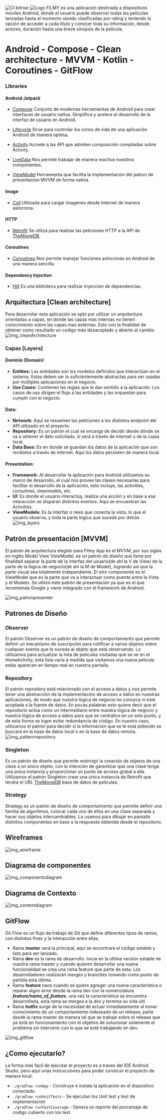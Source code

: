 ![CI bitrise](https://app.bitrise.io/app/a0e6dcfba6d519ba/status.svg?token=BY-OWhYZpLNqUkD2tKFgbw&branch=master)
![Logo](https://user-images.githubusercontent.com/58143759/174452962-210b8093-d00f-45b9-bea0-696463c268d3.png) 
FILMY es una aplicación destinada a dispositivos móviles Android, donde el usuario puede observar todas las películas lanzadas hasta el momento siendo clasificadas por rating y teniendo la opción de acceder a cada título y conocer toda su información, desde actores, duración hasta una breve sinopsis de la película.


# Android - Compose - Clean architecture - MVVM - Kotlin - Coroutines - GitFlow

### **Libraries** 

#### **Android Jetpack**

* [Compose](https://developer.android.com/jetpack/compose) Conjunto de modernas herramientas de Android para crear interfaces de usuario nativa. Simplifica y acelera el desarrollo de la interfaz de usuario en Android.

* [Lifecycle](https://developer.android.com/topic/libraries/architecture/lifecycle) Sirve para controlar los ciclos de vida de una aplicación Android de manera optima.

* [Activity](https://developer.android.com/guide/components/activities/intro-activities) Accede a las API que admiten composición compiladas sobre Activity.

* [LiveData](https://developer.android.com/topic/libraries/architecture/livedata) Nos permite trabajar de manera reactiva nuestros componentes.

* [ViewModel](https://developer.android.com/topic/libraries/architecture/viewmodel) Herramienta que facilita la implementación del patron de presentacion MVVM de forma nativa.


#### **Image**
* [Coil](https://coil-kt.github.io/coil/compose/) Utilizada para cargar imagenes desde internet de manera asincrona.

#### **HTTP**
* [Retrofit](https://square.github.io/retrofit/) Se utiliza para realizar las peticiones HTTP a la API de [TheMovieDB](https://www.themoviedb.org/).

#### **Coroutines**
* [Coroutines](https://github.com/Kotlin/kotlinx.coroutines) Nos permite manejar funciones asincronas en Android de una manera sencilla.

#### **Dependency Injection**
* [Hilt](https://dagger.dev/hilt/) Es una biblioteca para realizar inyeccion de dependencias.


## Arquitectura [Clean architecture]
Para desarrollar esta aplicación se optó por utilizar un arquitectura orientadas a capas, en donde las capas mas internas no tienen conocimiento sobre las capas mas externas. Esto con la finalidad de obtener como resultado un codigo más desacoplado y abierto al cambio.
![img_cleanArchitecture](https://user-images.githubusercontent.com/58143759/174452252-0fcabd85-a258-4137-99e5-a897b22163bf.png)
### Capas [Layers]

#### Dominio (Domain):
* **Entities:** Las entidades son los modelos definidos que interactúan en el sistema. Estas deben ser lo suficientemente abstractas para ser usadas por múltiples aplicaciones en el negocio.
* **Use Cases:** Contienen las reglas que le dan sentido a la aplicación. Los casos de uso dirigen el flujo a las entidades y las orquestan para cumplir con el negocio.
#### Data:
* **Network:** Aquí se resuelven las peticiones a los distintos endpoint del API utilizado en el proyecto.
* **Repository:** Es un patrón el cual se encarga de decidir desde dónde se va a obtener el dato solicitado, si será a través de internet o de la copia local.
* **Data Base:** Es en donde se guardan los datos de la aplicación que son recibidos a través de internet. Aquí los datos persisten de manera local.
#### Presentation:
* **Framework:** Al desarrollar la aplicación para Android utilizamos su marco de desarrollo, el cual nos provee las clases necesarias para facilitar el desarrollo de la aplicación, esto incluye, las activities, coroutines, viewmodels, etc.
* **UI:** Es donde el usuario interactúa, realiza una acción y en base a esa interacción se disparan distintos eventos. Aquí se encuentran las Activities.
* **ViewModels:** Es la interfaz o nexo que conecta la vista, lo que el usuario observa, y toda la parte lógica que sucede por detrás
![img_layers](https://user-images.githubusercontent.com/58143759/174452740-23f89df5-4fae-4535-bcea-82f4a1ea439a.png)


## Patrón de presentación [MVVM]
El patrón de arquitectura elegido para Filmy App es el MVVM, por sus siglas en inglés Model View ViewModel, es un patrón de diseño que tiene por finalidad separar la parte de la interfaz del usuario(de ahí la V de View) de la parte de la lógica de negocio(de ahí la M de Model), logrando así que la parte visual sea totalmente independiente. El otro componente es el ViewModel que es la parte que va a interactuar como puente entre la Vista y el Modelo.
Se utilizó este patrón de presentación ya que es el que recomienda Google y viene integrado con el framework de Android.

![img_patronpresenter](https://user-images.githubusercontent.com/58143759/174455092-76050a01-bdb5-4854-bf69-d2785ce75c97.png)

## Patrones de Diseño

### Observer
El patrón Observer es un patrón de diseño de comportamiento que permite definir un mecanismo de suscripción para notificar a varios objetos sobre cualquier evento que le suceda al objeto que está observando.
Lo utilizamos para actualizar la lista de peliculas visitadas que se ve en el HomeActivity, esta lista varía a medida que visitamos una nueva película estás aparecen en tiempo real en nuestra pantalla.

### Repository
El patrón repository está relacionado con el acceso a datos y nos permite tener una abstracción de la implementación de acceso a datos en nuestras aplicaciones, de modo que nuestra lógica de negocio no conozca ni esté acoplada a la fuente de datos. En pocas palabras esto quiere decir que el repositorio actúa como un intermediario entre nuestra lógica de negocio y nuestra lógica de acceso a datos para que se centralice en un solo punto, y de esta forma se logre evitar redundancia de código. 
En nuestro caso, utilizamos el patrón para decidir si la información que se le está pidiendo se buscará en la base de datos local o en la base de datos remota. 
![img_patternrepository](https://user-images.githubusercontent.com/58143759/174457520-94185ece-4522-4dec-8722-9d599e73fe94.png)


### Singleton 
Es un patrón de diseño que permite restringir la creación de objetos de una clase a un único objeto, con la intención de garantizar que una clase tenga una única instancia y proporcionar un punto de acceso global a ella.
Utilizamos el patrón Singleton crear una única instancia de Retrofit que tendrá el URL [TheMovieDB](https://www.themoviedb.org/) base de datos de películas.

### Strategy
Strategy es un patrón de diseño de comportamiento que permite definir una familia de algoritmos, colocar cada uno de ellos en una clase separada y hacer sus objetos intercambiables.
Lo usamos para dibujar en pantalla distintos componentes en base a la respuesta obtenida desde el repositorio. 

## Wireframes

![img_wireframe](https://user-images.githubusercontent.com/58143759/174457715-5b7ddab0-6d7b-47f8-aadc-c7e96c060f76.png)
## Diagrama de componentes
![img_componentsdiagram](https://user-images.githubusercontent.com/58143759/174456982-2794d9ed-fa72-416c-bce0-a20041a2b75e.png)
## Diagrama de Contexto
![img_contextdiagram](https://user-images.githubusercontent.com/58143759/174457014-0d635cf4-fd34-429a-85d6-d3afc13bdfd5.png)
## GitFlow

Git Flow es un flujo de trabajo de Git que define diferentes tipos de ramas, con distintos fines y la interacción entre ellas.

- Rama **master** será la principal, aquí se encontrará el código estable y listo para ser lanzado. 
- Rama **dev** es la rama de desarrollo. Inicia en la última versión estable de nuestra rama master y cuando quieren desarrollar una nueva funcionalidad se crea una rama feature que parte de ésta. Los desarrolladores realizarán merges y branches tomando como punto de partida esta última.
- Rama **feature** nace cuando se quiere agregar una nueva característica o reparar algún error desde la rama dev con la nomenclatura ***feature/name_of_feature***, una vez la característica se encuentra desarrollada, esta rama se mergea a la *dev* y termina su vida útil. 
- Rama **hotfix** surge de la necesidad de actuar inmediatamente al tomar conocimiento de un comportamiento indeseado de un release, parte desde la rama master de manera tal que se trabaje sobre el release que ya está en funcionamiento con el objetivo de solucionar solamente el problema sin intervenir con lo que se esté trabajando en dev. 

![img_gitflow](https://user-images.githubusercontent.com/58143759/174457984-df6029c2-3f70-4795-86fe-1d507b6081b7.png)
## ¿Como ejecutarlo?
La forma mas facil de ejecutar el proyecto es a traves del IDE Android Studio, pero aquí unas instrucciones para poder construir el proyecto de manera local.

 * `./gradlew runApp` - Construye e instala la aplicación en el dispositivo conectado.
 * `./gradlew runUnitTests` - Se ejecutan los Unit test y test de implementación
 * `./gradlew runTestCoverage` - Genera un reporte del porcentaje de codigo cubierto con los test.

